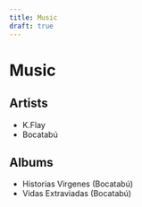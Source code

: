 ```yaml
---
title: Music
draft: true
---
```


# Music

## Artists

- K.Flay
- Bocatabú

## Albums

- Historias Virgenes (Bocatabú)
- Vidas Extraviadas (Bocatabú)